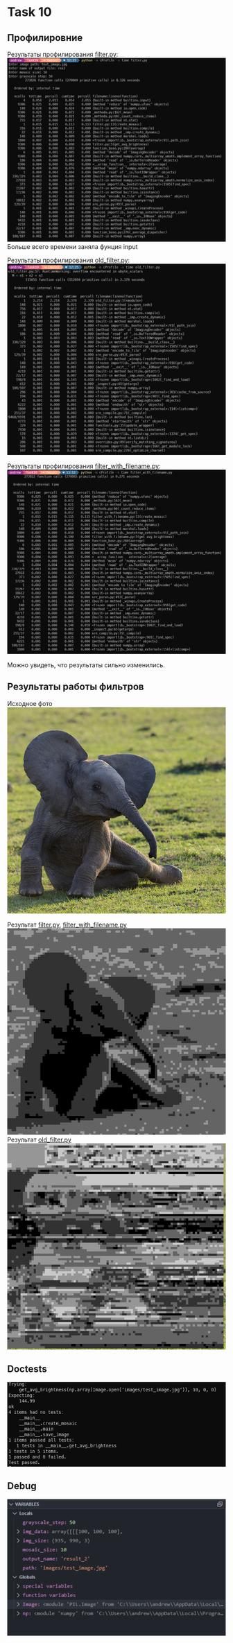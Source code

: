 # Task 10

## Профилировние

Результаты профилирования [filter.py](https://github.com/vazik66/Task10/blob/main/filter.py):
![Результат_1](images/cProfile_filter_1.png)
Больше всего времени заняла фунция input

Результаты профилирования [old_filter.py](https://github.com/vazik66/Task10/blob/main/old_filter.py):
![Результат_2](images/cProfile_old_filter_1.png)

Результаты профилирования [filter_with_filename.py](https://github.com/vazik66/Task10/blob/main/filter_with_filename.py):
![Результат_3](images/cProfile_filter_2.png)

Можно увидеть, что результаты сильно изменились.

## Результаты работы фильтров

Исходное фото
![Исходное фото](images/test_image.jpg)

Результат [filter.py](https://github.com/vazik66/Task10/blob/main/filter.py), [filter_with_filename.py](https://github.com/vazik66/Task10/blob/main/filter_with_filename.py)
![filter.py, filter_with_filename.py](images/result_1.jpg)
Результат [old_filter.py](https://github.com/vazik66/Task10/blob/main/old_filter.py) ![old_filter](images/test_image_result_old.jpg)

## Doctests

![doctest](images/doctest_result.png)

## Debug

![doctest](images/debug.png)
